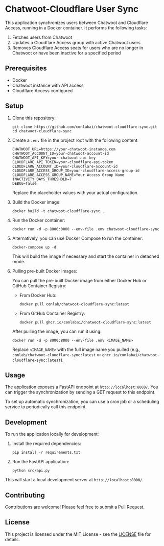 # Chatwoot-Cloudflare User Sync

This application synchronizes users between Chatwoot and Cloudflare Access, running in a Docker container. It performs the following tasks:

1. Fetches users from Chatwoot
2. Updates a Cloudflare Access group with active Chatwoot users
3. Removes Cloudflare Access seats for users who are no longer in Chatwoot or have been inactive for a specified period

## Prerequisites

- Docker
- Chatwoot instance with API access
- Cloudflare Access configured

## Setup

1. Clone this repository:
   ```
   git clone https://github.com/conlabai/chatwoot-cloudflare-sync.git
   cd chatwoot-cloudflare-sync
   ```

2. Create a `.env` file in the project root with the following content:
   ```
   CHATWOOT_URL=https://your-chatwoot-instance.com
   CHATWOOT_ACCOUNT_ID=your-chatwoot-account-id
   CHATWOOT_API_KEY=your-chatwoot-api-key
   CLOUDFLARE_API_TOKEN=your-cloudflare-api-token
   CLOUDFLARE_ACCOUNT_ID=your-cloudflare-account-id
   CLOUDFLARE_ACCESS_GROUP_ID=your-cloudflare-access-group-id
   CLOUDFLARE_ACCESS_GROUP_NAME=Your Access Group Name
   INACTIVITY_DAYS_THRESHOLD=7
   DEBUG=false
   ```

   Replace the placeholder values with your actual configuration.

3. Build the Docker image:
   ```
   docker build -t chatwoot-cloudflare-sync .
   ```

4. Run the Docker container:
   ```
   docker run -d -p 8000:8000 --env-file .env chatwoot-cloudflare-sync
   ```

4. Alternatively, you can use Docker Compose to run the container:
   ```
   docker-compose up -d
   ```

   This will build the image if necessary and start the container in detached mode.

5. Pulling pre-built Docker images:

   You can pull the pre-built Docker image from either Docker Hub or GitHub Container Registry:

   - From Docker Hub:
     ```
     docker pull conlab/chatwoot-cloudflare-sync:latest
     ```

   - From GitHub Container Registry:
     ```
     docker pull ghcr.io/conlabai/chatwoot-cloudflare-sync:latest
     ```

   After pulling the image, you can run it using:
   ```
   docker run -d -p 8000:8000 --env-file .env <IMAGE_NAME>
   ```
   Replace `<IMAGE_NAME>` with the full image name you pulled (e.g., `conlab/chatwoot-cloudflare-sync:latest` or `ghcr.io/conlabai/chatwoot-cloudflare-sync:latest`).

## Usage

The application exposes a FastAPI endpoint at `http://localhost:8000/`. You can trigger the synchronization by sending a GET request to this endpoint.

To set up automatic synchronization, you can use a cron job or a scheduling service to periodically call this endpoint.

## Development

To run the application locally for development:

1. Install the required dependencies:
   ```
   pip install -r requirements.txt
   ```

2. Run the FastAPI application:
   ```
   python src/api.py
   ```

This will start a local development server at `http://localhost:8000/`.

## Contributing

Contributions are welcome! Please feel free to submit a Pull Request.

## License

This project is licensed under the MIT License - see the [LICENSE](LICENSE) file for details.